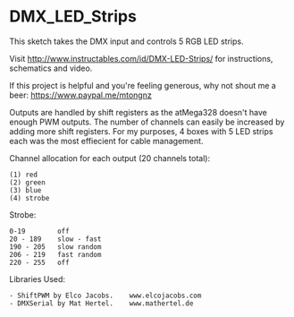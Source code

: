 # DMX_LED_Strips
This sketch takes the DMX input and controls 5 RGB LED strips.

Visit http://www.instructables.com/id/DMX-LED-Strips/ for instructions, schematics and video.

If this project is helpful and you're feeling generous, why not shout me a beer:  https://www.paypal.me/mtongnz

Outputs are handled by shift registers as the atMega328 doesn't have enough PWM outputs.  The number of channels can easily be increased by adding more shift registers.  For my purposes, 4 boxes with 5 LED strips each was the most effiecient for cable management.

Channel allocation for each output (20 channels total):
```
(1) red
(2) green
(3) blue
(4) strobe
```
Strobe:
```
0-19        off
20 - 189    slow - fast
190 - 205   slow random
206 - 219   fast random
220 - 255   off
```
Libraries Used:
```
- ShiftPWM by Elco Jacobs.    www.elcojacobs.com
- DMXSerial by Mat Hertel.    www.mathertel.de
```
